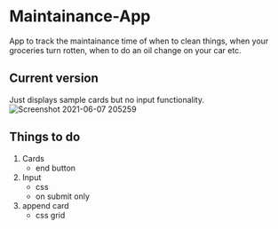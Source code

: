 # Maintainance-App
App to track the maintainance time of when to clean things, when your groceries turn rotten, when to do an oil change on your car etc.
## Current version
Just displays sample cards but no input functionality.
![Screenshot 2021-06-07 205259](https://user-images.githubusercontent.com/41772955/121120461-6f578b80-c7d2-11eb-9336-ee86d0674b6a.png)
## Things to do
1. Cards
    - end button
2. Input
    - css
    - on submit only
3. append card
    - css grid
